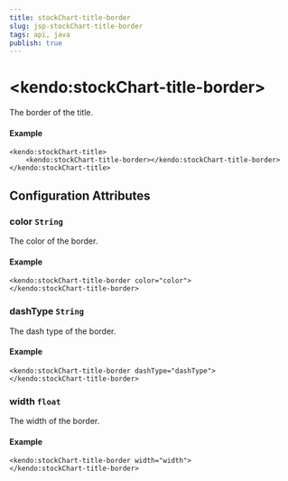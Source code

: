```yaml
---
title: stockChart-title-border
slug: jsp-stockChart-title-border
tags: api, java
publish: true
---
```


# \<kendo:stockChart-title-border\>

The border of the title.

#### Example
    <kendo:stockChart-title>
        <kendo:stockChart-title-border></kendo:stockChart-title-border>
    </kendo:stockChart-title>

## Configuration Attributes

### color `String`

The color of the border.

#### Example
    <kendo:stockChart-title-border color="color">
    </kendo:stockChart-title-border>

### dashType `String`

The dash type of the border.

#### Example
    <kendo:stockChart-title-border dashType="dashType">
    </kendo:stockChart-title-border>

### width `float`

The width of the border.

#### Example
    <kendo:stockChart-title-border width="width">
    </kendo:stockChart-title-border>

